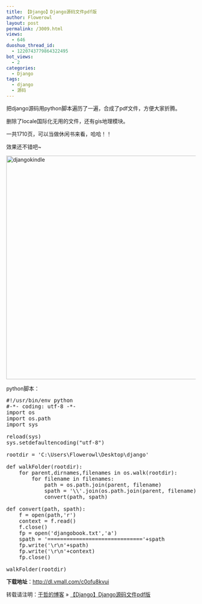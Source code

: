 ```yaml
---
title: 【Django】Django源码文件pdf版
author: Flowerowl
layout: post
permalink: /3009.html
views:
  - 646
duoshuo_thread_id:
  - 1220743779864322495
bot_views:
  - 2
categories:
  - Django
tags:
  - django
  - 源码
---
```

把django源码用python脚本遍历了一遍，合成了pdf文件，方便大家折腾。

删除了locale国际化无用的文件，还有gis地理模块。

一共1710页，可以当做休闲书来看，哈哈！！

效果还不错吧~

[<img class="alignnone size-full wp-image-3012" alt="djangokindle" src="http://lazynight.me/wp-content/uploads/2013/09/djangokindle.gif" width="796" height="593" />][1]

python脚本：

<pre class="brush:applescript">#!/usr/bin/env python
#-*- coding: utf-8 -*-
import os
import os.path
import sys

reload(sys)
sys.setdefaultencoding("utf-8")

rootdir = 'C:\Users\Flowerowl\Desktop\django'

def walkFolder(rootdir):
	for parent,dirnames,filenames in os.walk(rootdir): 
		for filename in filenames:  
			path = os.path.join(parent, filename)
			spath = '\\'.join(os.path.join(parent, filename).split('\\')[4:])
			convert(path, spath)

def convert(path, spath):
	f = open(path,'r')
	context = f.read()
	f.close()
	fp = open('djangobook.txt','a')
	spath = '=============================='+spath
	fp.write('\r\n'+spath)
	fp.write('\r\n'+context)
	fp.close()

walkFolder(rootdir)</pre>

**下载地址**：<a href="http://dl.vmall.com/c0ofu8kvui" target="_blank">http://dl.vmall.com/c0ofu8kvui</a>

转载请注明：[于哲的博客][2] &raquo; [【Django】Django源码文件pdf版][3]

 [1]: http://lazynight.me/wp-content/uploads/2013/09/djangokindle.gif
 [2]: http://lazynight.me
 [3]: http://lazynight.me/3009.html